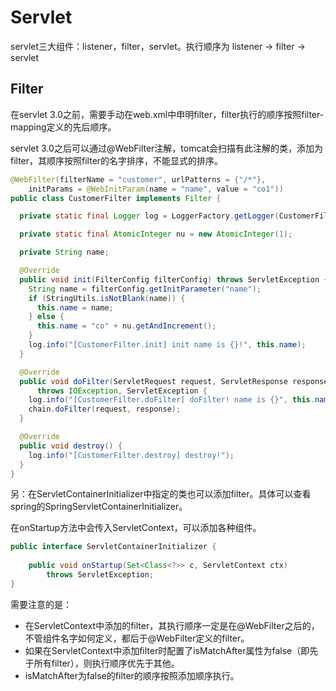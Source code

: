 # Servlet

servlet三大组件：listener，filter，servlet。执行顺序为 listener -> filter -> servlet 



## Filter

在servlet 3.0之前，需要手动在web.xml中申明filter，filter执行的顺序按照filter-mapping定义的先后顺序。

servlet 3.0之后可以通过@WebFilter注解，tomcat会扫描有此注解的类，添加为filter，其顺序按照filter的名字排序，不能显式的排序。

```java
@WebFilter(filterName = "customer", urlPatterns = {"/*"},
    initParams = @WebInitParam(name = "name", value = "co1"))
public class CustomerFilter implements Filter {

  private static final Logger log = LoggerFactory.getLogger(CustomerFilter.class);

  private static final AtomicInteger nu = new AtomicInteger(1);

  private String name;

  @Override
  public void init(FilterConfig filterConfig) throws ServletException {
    String name = filterConfig.getInitParameter("name");
    if (StringUtils.isNotBlank(name)) {
      this.name = name;
    } else {
      this.name = "co" + nu.getAndIncrement();
    }
    log.info("[CustomerFilter.init] init name is {}!", this.name);
  }

  @Override
  public void doFilter(ServletRequest request, ServletResponse response, FilterChain chain)
      throws IOException, ServletException {
    log.info("[CustomerFilter.doFilter] doFilter! name is {}", this.name);
    chain.doFilter(request, response);
  }

  @Override
  public void destroy() {
    log.info("[CustomerFilter.destroy] destroy!");
  }
}
```

另：在ServletContainerInitializer中指定的类也可以添加filter。具体可以查看spring的SpringServletContainerInitializer。

在onStartup方法中会传入ServletContext，可以添加各种组件。

```java
public interface ServletContainerInitializer {
    
    public void onStartup(Set<Class<?>> c, ServletContext ctx)
        throws ServletException; 
}
```

需要注意的是：

- 在ServletContext中添加的filter，其执行顺序一定是在@WebFilter之后的，不管组件名字如何定义，都后于@WebFilter定义的filter。
- 如果在ServletContext中添加filter时配置了isMatchAfter属性为false（即先于所有filter），则执行顺序优先于其他。
- isMatchAfter为false的filter的顺序按照添加顺序执行。

